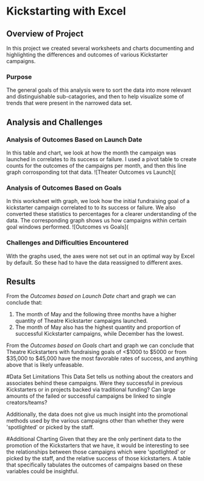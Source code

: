 # Kickstarting with Excel

## Overview of Project
In this project we created several worksheets and charts documenting and highlighting the differences and outcomes of various Kickstarter campaigns.

### Purpose
The general goals of this analysis were to sort the data into more relevant and distinguishable sub-catagories, and then to help visualize some of trends that were present in the narrowed data set.

## Analysis and Challenges

### Analysis of Outcomes Based on Launch Date
In this table and chart, we look at how the month the campaign was launched in correlates to its success or failure. I used a pivot table to create counts for the outcomes of the campaigns per month, and then this line graph corrosponding tot that data.
![Theater Outcomes vs Launch](

### Analysis of Outcomes Based on Goals
In this worksheet with graph, we look how the initial fundraising goal of a kickstarter campaign correlated to to its success or failure. We also converted these statistics to percentages for a clearer understanding of the data. The corresponding graph shows us how campaigns within certain goal windows performed.
![Outcomes vs Goals](

### Challenges and Difficulties Encountered
With the graphs used, the axes were not set out in an optimal way by Excel by default. So these had to have the data reassigned to different axes. 

## Results

From the *Outcomes based on Launch Date* chart and graph we can conclude that:
1. The month of May and the following three months have a higher quantity of Theatre Kickstarter campaigns launched.
2. The month of May also has the highest quantity and proportion of successful Kickstarter campaigns, while December has the lowest. 

From the *Outcomes based on Goals* chart and graph we can conclude that Theatre Kickstarters with fundraising goals of <$1000 to $5000 or from $35,000 to $45,000 have the most favorable rates of success, and anything above that is likely unfeasable.

#Data Set Limitations
This Data Set tells us nothing about the creators and associates behind these campaigns. Were they successful in previous Kickstarters or in projects backed via traditional funding? Can large amounts of the failed or successful campaigns be linked to single creators/teams?

Additionally, the data does not give us much insight into the promotional methods used by the various campaigns other than whether they were 'spotlighted' or picked by the staff. 

#Additional Charting
Given that they are the only pertinent data to the promotion of the Kickstarters that we have, it would be interesting to see the relationships between those campaigns which were 'spotlighted' or picked by the staff, and the relative success of those kickstarters. A table that specifically tabulates the outcomes of campaigns based on these variables could be insightful. 
